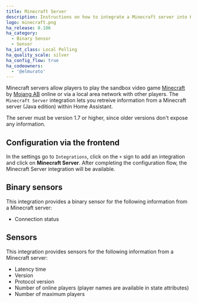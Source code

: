 ```yaml
---
title: Minecraft Server
description: Instructions on how to integrate a Minecraft server into Home Assistant.
logo: minecraft.png
ha_release: 0.106
ha_category: 
  - Binary Sensor
  - Sensor
ha_iot_class: Local Polling
ha_quality_scale: silver
ha_config_flow: true
ha_codeowners:
  - '@elmurato'
---
```


Minecraft servers allow players to play the sandbox video game [Minecraft](https://www.minecraft.net) by [Mojang AB](https://www.mojang.com) online or via a local area network with other players. The `Minecraft Server` integration lets you retreive information from a Minecraft server (Java edition) within Home Assistant.

<div class='note'>
The server must be version 1.7 or higher, since older versions don't expose any information.
</div>

## Configuration via the frontend

In the settings go to `Integrations`, click on the `+` sign to add an integration and click on **Minecraft Server**.
After completing the configuration flow, the Minecraft Server integration will be available.

## Binary sensors

This integration provides a binary sensor for the following information from a Minecraft server:

- Connection status

## Sensors

This integration provides sensors for the following information from a Minecraft server:

- Latency time
- Version
- Protocol version
- Number of online players (player names are available in state attributes)
- Number of maximum players
